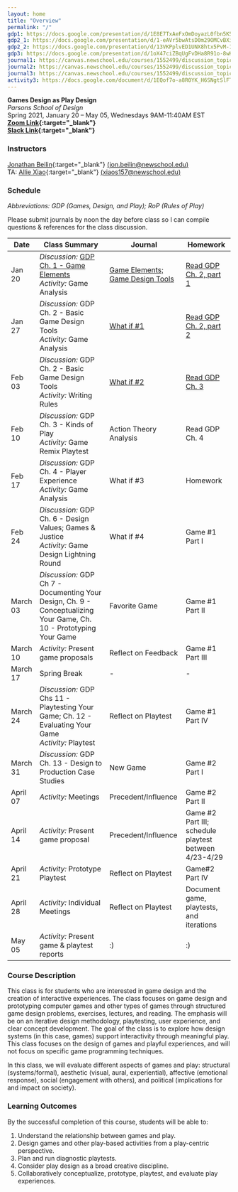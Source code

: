 ```yaml
---
layout: home
title: "Overview"
permalink: "/"
gdp1: https://docs.google.com/presentation/d/1E8E7TxAeFxOmDoyazL0fbn5K561CgOpTOUmXPjQsrus/edit?usp=sharing
gdp2_1: https://docs.google.com/presentation/d/1-eAVr5bwAtsD0m29OMCvBXiLKUIH8Uc64Mppg9TIWCI/edit?usp=sharing
gdp2_2: https://docs.google.com/presentation/d/13VKPplvED1UNX8htx5PvM-1zKF0hvfjIkCYQpJ3cFq0/edit?usp=sharing
gdp3: https://docs.google.com/presentation/d/1oX47ciZBqUgFvDHa8R91o-8wKZkqzxqjSj9lXpW7m7A/edit?usp=sharing
journal1: https://canvas.newschool.edu/courses/1552499/discussion_topics/6508954
journal2: https://canvas.newschool.edu/courses/1552499/discussion_topics/6534236
journal3: https://canvas.newschool.edu/courses/1552499/discussion_topics/6559155
activity3: https://docs.google.com/document/d/1EQof7o-a8R0YK_H6SNgtSlFT_UC-xEBFCSOEvfsQEss/edit?usp=sharing
---
```


**Games Design as Play Design**  
_Parsons School of Design_  
Spring 2021, January 20 &#x2013; May 05, Wednesdays 9AM-11:40AM EST  
**[Zoom Link](https://NewSchool.zoom.us/j/92826715381?pwd=aURxR05sT0FlLzFqcFhRU1ViTkRXQT09){:target="\_blank"}**  
**[Slack Link](https://join.slack.com/t/gamesdesignplay2021sp/shared_invite/zt-lcoi05k3-7A~9lQ_oZNVbKWU3fhc6lg){:target="\_blank"}**

### Instructors

[Jonathan Beilin](https://jonbeilin.com){:target="\_blank"} [(jon.beilin@newschool.edu)](mailto:jon.beilin@newschool.edu)  
TA: [Allie Xiao](https://alliexiao.squarespace.com/){:target="\_blank"} [(xiaos157@newschool.edu)](mailto:xiaos157@newschool.edu)

### Schedule

_Abbreviations: GDP (Games, Design, and Play); RoP (Rules of Play)_

Please submit journals by noon the day before class so I can compile questions & references for the class discussion.

| Date | Class Summary | Journal | Homework |
| --- | --- | --- | --- |
| Jan 20 | _Discussion:_ [GDP Ch. 1 - Game Elements]({{page.gdp1}})<br/>_Activity:_ Game Analysis | [Game Elements; Game Design Tools]({{page.journal1}}) | [Read GDP Ch. 2, part 1]({{page.gdp2_1}}) |
| Jan 27 | _Discussion:_ GDP Ch. 2 - Basic Game Design Tools<br/>_Activity:_ Game Analysis | [What if #1]({{page.journal2}}) | [Read GDP Ch. 2, part 2]({{page.gdp2_2}}) |
| Feb 03 | _Discussion:_ GDP Ch. 2 - Basic Game Design Tools<br/>_Activity:_ Writing Rules | [What if #2]({{page.journal3}}) | [Read GDP Ch. 3]({{page.gdp3}}) |
| Feb 10 | _Discussion:_ GDP Ch. 3 - Kinds of Play<br/>_Activity:_ Game Remix Playtest | Action Theory Analysis | Read GDP Ch. 4 |
| Feb 17 | _Discussion:_ GDP Ch. 4 - Player Experience<br/>_Activity:_ Game Analysis | What if #3 | Homework |
| Feb 24 | _Discussion:_ GDP Ch. 6 - Design Values; Games & Justice<br/>_Activity:_ Game Design Lightning Round | What if #4 | Game #1 Part I |
| March 03 | _Discussion:_ GDP Ch 7 - Documenting Your Design, Ch. 9 - Conceptualizing Your Game, Ch. 10 - Prototyping Your Game | Favorite Game | Game #1 Part II |
| March 10 | _Activity:_ Present game proposals | Reflect on Feedback | Game #1 Part III |
| March 17 | Spring Break | - | - |
| March 24 | _Discussion:_ GDP Chs 11 - Playtesting Your Game; Ch. 12 - Evaluating Your Game<br/>_Activity:_ Playtest | Reflect on Playtest | Game #1 Part IV |
| March 31 | _Discussion:_ GDP Ch. 13 - Design to Production Case Studies | New Game | Game #2 Part I |
| April 07 | _Activity:_ Meetings | Precedent/Influence | Game #2 Part II |
| April 14 | _Activity:_ Present game proposal | Precedent/Influence | Game #2 Part III; schedule playtest between 4/23-4/29 |
| April 21 | _Activity:_ Prototype Playtest | Reflect on Playtest | Game#2 Part IV |
| April 28 | _Activity:_ Individual Meetings | Reflect on Playtest | Document game, playtests, and iterations |
| May 05 | _Activity:_ Present game & playtest reports | :) | :) |

### Course Description

This class is for students who are interested in game design and the creation of interactive experiences. The class focuses on game design and prototyping computer games and other types of games through structured game design problems, exercises, lectures, and reading. The emphasis will be on an iterative design methodology, playtesting, user experience, and clear concept development. The goal of the class is to explore how design systems (in this case, games) support interactivity through meaningful play. This class focuses on the design of games and playful experiences, and will not focus on specific game programming techniques.

In this class, we will evaluate different aspects of games and play: structural (systems/formal), aesthetic (visual, aural, experiential), affective (emotional response), social (engagement with others), and political (implications for and impact on society).

### Learning Outcomes

By the successful completion of this course, students will be able to:

1. Understand the relationship between games and play.
2. Design games and other play-based activities from a play-centric perspective.
3. Plan and run diagnostic playtests.
4. Consider play design as a broad creative discipline.
5. Collaboratively conceptualize, prototype, playtest, and evaluate play experiences.
